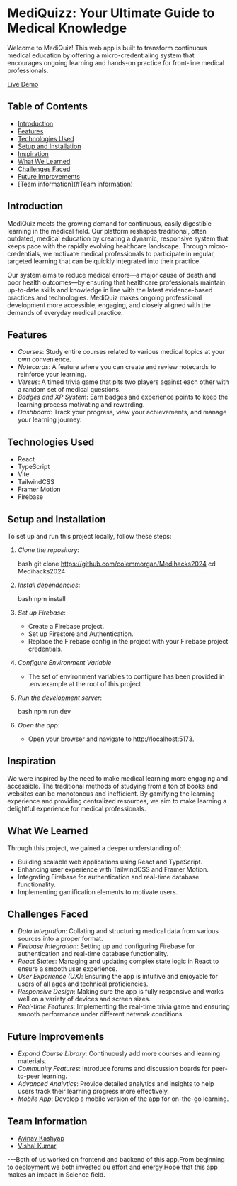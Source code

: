 # MediQuizz: Your Ultimate Guide to Medical Knowledge

Welcome to MediQuiz! This web app is built to transform continuous medical education by offering a micro-credentialing system that encourages ongoing learning and hands-on practice for front-line medical professionals.

[Live Demo](https://medi-quizz.vercel.app/)

## Table of Contents

- [Introduction](#introduction)
- [Features](#features)
- [Technologies Used](#technologies-used)
- [Setup and Installation](#setup-and-installation)
- [Inspiration](#inspiration)
- [What We Learned](#what-we-learned)
- [Challenges Faced](#challenges-faced)
- [Future Improvements](#future-improvements)
- [Team information](#Team information)

## Introduction

MediQuiz meets the growing demand for continuous, easily digestible learning in the medical field. Our platform reshapes traditional, often outdated, medical education by creating a dynamic, responsive system that keeps pace with the rapidly evolving healthcare landscape. Through micro-credentials, we motivate medical professionals to participate in regular, targeted learning that can be quickly integrated into their practice.

Our system aims to reduce medical errors—a major cause of death and poor health outcomes—by ensuring that healthcare professionals maintain up-to-date skills and knowledge in line with the latest evidence-based practices and technologies. MediQuiz makes ongoing professional development more accessible, engaging, and closely aligned with the demands of everyday medical practice.


## Features

- *Courses*: Study entire courses related to various medical topics at your own convenience.
- *Notecards*: A feature where you can create and review notecards to reinforce your learning.
- *Versus*: A timed trivia game that pits two players against each other with a random set of medical questions.
- *Badges and XP System*: Earn badges and experience points to keep the learning process motivating and rewarding.
- *Dashboard*: Track your progress, view your achievements, and manage your learning journey.

## Technologies Used

- React
- TypeScript
- Vite
- TailwindCSS
- Framer Motion
- Firebase

## Setup and Installation

To set up and run this project locally, follow these steps:

1. *Clone the repository*:

   bash
   git clone https://github.com/colemmorgan/Medihacks2024
   cd Medihacks2024
   

2. *Install dependencies*:

   bash
   npm install
   

3. *Set up Firebase*:

   - Create a Firebase project.
   - Set up Firestore and Authentication.
   - Replace the Firebase config in the project with your Firebase project credentials.

4. *Configure Environment Variable*

   - The set of environment variables to configure has been provided in .env.example at the root of this project

5. *Run the development server*:

   bash
   npm run dev
   

6. *Open the app*:
   - Open your browser and navigate to http://localhost:5173.


## Inspiration

We were inspired by the need to make medical learning more engaging and accessible. The traditional methods of studying from a ton of books and websites can be monotonous and inefficient. By gamifying the learning experience and providing centralized resources, we aim to make learning a delightful experience for medical professionals.

## What We Learned

Through this project, we gained a deeper understanding of:

- Building scalable web applications using React and TypeScript.
- Enhancing user experience with TailwindCSS and Framer Motion.
- Integrating Firebase for authentication and real-time database functionality.
- Implementing gamification elements to motivate users.

## Challenges Faced

- *Data Integration*: Collating and structuring medical data from various sources into a proper format.
- *Firebase Integration*: Setting up and configuring Firebase for authentication and real-time database functionality.
- *React States*: Managing and updating complex state logic in React to ensure a smooth user experience.
- *User Experience (UX)*: Ensuring the app is intuitive and enjoyable for users of all ages and technical proficiencies.
- *Responsive Design*: Making sure the app is fully responsive and works well on a variety of devices and screen sizes.
- *Real-time Features*: Implementing the real-time trivia game and ensuring smooth performance under different network conditions.

## Future Improvements

- *Expand Course Library*: Continuously add more courses and learning materials.
- *Community Features*: Introduce forums and discussion boards for peer-to-peer learning.
- *Advanced Analytics*: Provide detailed analytics and insights to help users track their learning progress more effectively.
- *Mobile App*: Develop a mobile version of the app for on-the-go learning.

## Team Information

- [Avinav Kashyap](Fullstack-developer)
- [Vishal Kumar](Fullstack-developer)

---Both of us worked on frontend  and backend of this app.From beginning to deployment we both invested ou effort and energy.Hope that this app makes an impact in Science field.


